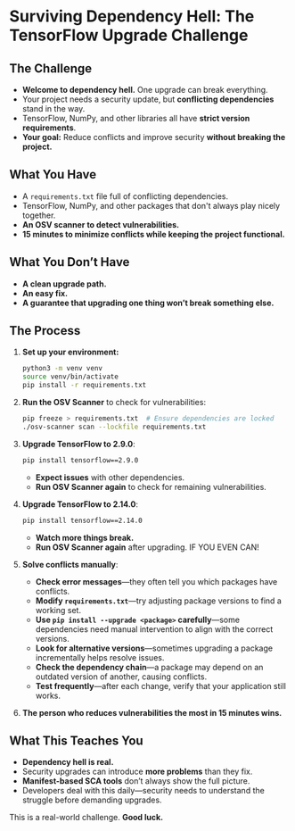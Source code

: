 # Surviving Dependency Hell: The TensorFlow Upgrade Challenge

## The Challenge

- **Welcome to dependency hell.** One upgrade can break everything.
- Your project needs a security update, but **conflicting dependencies** stand in the way.
- TensorFlow, NumPy, and other libraries all have **strict version requirements**.
- **Your goal:** Reduce conflicts and improve security **without breaking the project.**

## What You Have

- A `requirements.txt` file full of conflicting dependencies.
- TensorFlow, NumPy, and other packages that don't always play nicely together.
- **An OSV scanner to detect vulnerabilities.**
- **15 minutes to minimize conflicts while keeping the project functional.**

## What You Don’t Have

- **A clean upgrade path.**
- **An easy fix.**
- **A guarantee that upgrading one thing won’t break something else.**

## The Process

1. **Set up your environment:**
   ```sh
   python3 -m venv venv
   source venv/bin/activate
   pip install -r requirements.txt
   ```

2. **Run the OSV Scanner** to check for vulnerabilities:
   ```sh
   pip freeze > requirements.txt  # Ensure dependencies are locked
   ./osv-scanner scan --lockfile requirements.txt
   ```

3. **Upgrade TensorFlow to 2.9.0**:
   ```sh
   pip install tensorflow==2.9.0
   ```
   - **Expect issues** with other dependencies.
   - **Run OSV Scanner again** to check for remaining vulnerabilities. 

4. **Upgrade TensorFlow to 2.14.0**:
   ```sh
   pip install tensorflow==2.14.0
   ```
   - **Watch more things break.**
   - **Run OSV Scanner again** after upgrading. IF YOU EVEN CAN!

5. **Solve conflicts manually**:
   - **Check error messages**—they often tell you which packages have conflicts.
   - **Modify `requirements.txt`**—try adjusting package versions to find a working set.
   - **Use `pip install --upgrade <package>` carefully**—some dependencies need manual intervention to align with the correct versions.
   - **Look for alternative versions**—sometimes upgrading a package incrementally helps resolve issues.
   - **Check the dependency chain**—a package may depend on an outdated version of another, causing conflicts.
   - **Test frequently**—after each change, verify that your application still works.

6. **The person who reduces vulnerabilities the most in 15 minutes wins.**

## What This Teaches You

- **Dependency hell is real.**
- Security upgrades can introduce **more problems** than they fix.
- **Manifest-based SCA tools** don’t always show the full picture.
- Developers deal with this daily—security needs to understand the struggle before demanding upgrades.

This is a real-world challenge. **Good luck.**
